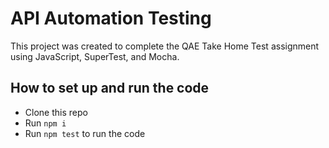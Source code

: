 # API Automation Testing
This project was created to complete the QAE Take Home Test assignment using JavaScript, SuperTest, and Mocha.

## How to set up and run the code
- Clone this repo
- Run `npm i`
- Run `npm test` to run the code
